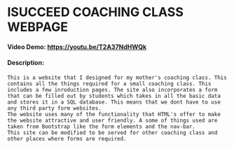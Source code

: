 # ISUCCEED COACHING CLASS WEBPAGE
#### Video Demo:  https://youtu.be/T2A37NdHWQk
#### Description:
    This is a website that I designed for my mother's coaching class. This contains all the things required for a small coaching class. This includes a few inroduction pages. The site also incorporates a form that can be filled out by students which takes in all the basic data and stores it in a SQL database. This means that we dont have to use any third party form websites.
    The website uses many of the functionality that HTML's offer to make the website attractive and user friendly. A some of things used are taken from Bootstrap like the form elements and the nav-bar. 
    This site can be modified to be served for other coaching class and other places where forms are required.